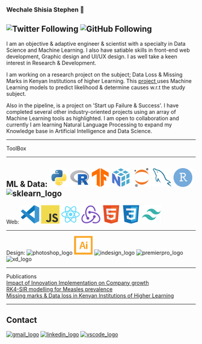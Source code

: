 ### Wechale Shisia Stephen 👋



![Twitter Following](https://img.shields.io/twitter/follow/wessware?label=Twitter%20Activity&style=social)
![GitHub Following](https://img.shields.io/github/stars/wessware/missing_marks_prediction_analysis?label=Starred&style=social)
---
I am an objective & adaptive engineer & scientist with a specialty in Data Science and Machine Learning. I also have satiable skills in front-end web development, Graphic design and UI/UX design. I as well take a keen interest in Research & Development.

I am working on a research project on the subject; Data Loss & Missing Marks in Kenyan Institutions of higher Learning. This <a href='https://github.com/users/wessware/projects/1'> project </a> uses Machine Learning models to predict likelihood & determine causes w.r.t the study subject. 

Also in the pipeline, is a project on 'Start up Failure & Success'. I have completed several other industry-oriented projects using an array of Machine Learning tools as highlighted. I am open to collaboration and currently I am learning Natural Language Processing to expand my Knowledge base in Artificial Intelligence and Data Science. 

----
ToolBox

---
ML & Data:
<img src='https://github.com/devicons/devicon/blob/master/icons/python/python-original.svg' alt='python_logo' width='50' height='50'/>
<img src='https://github.com/devicons/devicon/blob/master/icons/r/r-original.svg' alt='R_logo' width='50' height='50'/>
<img src='https://github.com/devicons/devicon/blob/master/icons/tensorflow/tensorflow-original.svg' alt='tensorflow_logo' width='50' height='50'/>
<img src='https://github.com/devicons/devicon/blob/master/icons/numpy/numpy-original.svg' alt='numpy_logo' width='50' height='50'/>
<img src='https://github.com/devicons/devicon/blob/master/icons/jupyter/jupyter-original.svg' alt='jupyter_logo' width='50' height='50'/>
<img src='https://github.com/devicons/devicon/blob/master/icons/mysql/mysql-original.svg' alt='mysql_logo' width='50' height='50'/>
<img src='https://github.com/devicons/devicon/blob/master/icons/rstudio/rstudio-original.svg' alt='rstudio_logo' width='50' height='50'/>
<img src='https://seeklogo.com/images/S/scikit-learn-logo-8766D07E2E-seeklogo.com.png' alt='sklearn_logo' width='50' height='50'/>
---
Web:
<img src='https://github.com/devicons/devicon/blob/master/icons/vscode/vscode-original.svg' alt='vscode_logo' width='50' height='50'/>
<img src='https://github.com/devicons/devicon/blob/master/icons/javascript/javascript-original.svg' alt='javascript_logo' width='50' height='50'/>
<img src='https://github.com/devicons/devicon/blob/master/icons/react/react-original.svg' alt='react_logo' width='50' height='50'/>
<img src='https://github.com/devicons/devicon/blob/master/icons/redux/redux-original.svg' alt='redux_logo' width='50' height='50'/>
<img src='https://github.com/devicons/devicon/blob/master/icons/html5/html5-original.svg' alt='html_logo' width='50' height='50'/>
<img src='https://github.com/devicons/devicon/blob/master/icons/css3/css3-original.svg' alt='css3_logo' width='50' height='50'/>
<img src='https://github.com/devicons/devicon/blob/master/icons/tailwindcss/tailwindcss-plain.svg' alt='tailwind_logo' width='50' height='50'/>

---
Design:
<img src='https://cdn.worldvectorlogo.com/logos/photoshop-cc-4.svg' alt='photoshop_logo' width='50' height='50'/>
<img src='https://github.com/devicons/devicon/blob/master/icons/illustrator/illustrator-line.svg' alt='illustrator_logo' width='50' height='50'/>
<img src='https://cdn.worldvectorlogo.com/logos/indesign-cc.svg' alt='indesign_logo' width='50' height='50'/>
<img src='https://cdn.worldvectorlogo.com/logos/premiere-cc.svg' alt='premierpro_logo' width='50' height='50'/>
<img src='https://cdn.worldvectorlogo.com/logos/adobe-xd.svg' alt='xd_logo' width='50' height='50'/>

---
Publications <br/>
<a href="https://docs.google.com/document/d/1OYqgqBsTFdXl1JGN1sqDF0qFummyt-go4FyyuF4IyxE/edit?usp=sharing" target='_blank'>Impact of Innovation Implementation on Company growth </a> <br/>
<a href="https://docs.google.com/document/d/1dWqLL2eO3ptYt5SLcna_y7dovCgVY-c-VgUvJSVY5jc/edit?usp=sharing" target='_blank'>RK4-SIR modelling for Measles prevalence</a> <br/>
<a href="https://docs.google.com/document/d/1EQvLo1QQdPTNBH9Y4k_KvlEV2ynP73GT5dSh6uLZG_U/edit?usp=sharing">Missing marks & Data loss in Kenyan Institutions of Higher Learning</a>

---
Contact
---
<a href='mailto:stevensheasier@gmail.com' target='_blank'><img src='https://cdn.worldvectorlogo.com/logos/official-gmail-icon-2020-.svg' alt='gmail_logo' width='25' height='25'/></a>
<a href='https://www.linkedin.com/in/stephen-shisia-105924450/' target='_blank'><img src='https://cdn.worldvectorlogo.com/logos/linkedin-icon-2.svg' alt='linkedin_logo' width='25' height='25'/></a>
<a href='https://wa.me/+25479972433' target='_blank'><img src='https://cdn.worldvectorlogo.com/logos/whatsapp-symbol.svg' alt='vscode_logo' width='25' height='25'/></a>
















